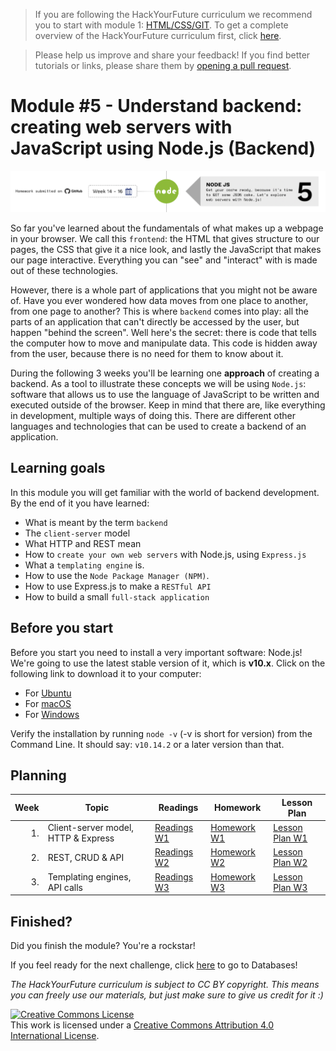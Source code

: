 > If you are following the HackYourFuture curriculum we recommend you to start with module 1: [HTML/CSS/GIT](https://github.com/HackYourFuture/HTML-CSS). To get a complete overview of the HackYourFuture curriculum first, click [here](https://github.com/HackYourFuture/curriculum).

> Please help us improve and share your feedback! If you find better tutorials or links, please share them by [opening a pull request](https://github.com/HackYourFuture/JavaScript1/pulls).

# Module #5 - Understand backend: creating web servers with JavaScript using Node.js (Backend)

![NodeJS](./assets/nodejs.png)

So far you've learned about the fundamentals of what makes up a webpage in your browser. We call this `frontend`: the HTML that gives structure to our pages, the CSS that give it a nice look, and lastly the JavaScript that makes our page interactive. Everything you can "see" and "interact" with is made out of these technologies.

However, there is a whole part of applications that you might not be aware of. Have you ever wondered how data moves from one place to another, from one page to another? This is where `backend` comes into play: all the parts of an application that can't directly be accessed by the user, but happen "behind the screen". Well here's the secret: there is code that tells the computer how to move and manipulate data. This code is hidden away from the user, because there is no need for them to know about it.

During the following 3 weeks you'll be learning one **approach** of creating a backend. As a tool to illustrate these concepts we will be using `Node.js`: software that allows us to use the language of JavaScript to be written and executed outside of the browser. Keep in mind that there are, like everything in development, multiple ways of doing this. There are different other languages and technologies that can be used to create a backend of an application.

## Learning goals

In this module you will get familiar with the world of backend development. By the end of it you have learned:

- What is meant by the term `backend`
- The `client-server` model
- What HTTP and REST mean
- How to `create your own web servers` with Node.js, using `Express.js`
- What a `templating engine` is.
- How to use the `Node Package Manager (NPM)`.
- How to use Express.js to make a `RESTful API`
- How to build a small `full-stack application`

## Before you start

Before you start you need to install a very important software: Node.js! We're going to use the latest stable version of it, which is **v10.x**. Click on the following link to download it to your computer:

- For [Ubuntu](https://github.com/nodesource/distributions#debinstall)
- For [macOS](https://nodejs.org/en/download/)
- For [Windows](https://nodejs.org/en/download/)

Verify the installation by running `node -v` (-v is short for version) from the Command Line. It should say: `v10.14.2` or a later version than that.

## Planning

| Week | Topic                               | Readings                       | Homework                       | Lesson Plan                           |
| ---: | ----------------------------------- | ------------------------------ | ------------------------------ | ------------------------------------- |
|   1. | Client-server model, HTTP & Express | [Readings W1](week1/README.md) | [Homework W1](week1/MAKEME.md) | [Lesson Plan W1](week1/LESSONPLAN.md) |
|   2. | REST, CRUD & API                    | [Readings W2](week2/README.md) | [Homework W2](week2/MAKEME.md) | [Lesson Plan W2](week2/LESSONPLAN.md) |
|   3. | Templating engines, API calls       | [Readings W3](week3/README.md) | [Homework W3](week3/MAKEME.md) | [Lesson Plan W3](week3/LESSONPLAN.md) |

## Finished?

Did you finish the module? You're a rockstar!

If you feel ready for the next challenge, click [here](https://www.github.com/HackYourFuture/databases) to go to Databases!

_The HackYourFuture curriculum is subject to CC BY copyright. This means you can freely use our materials, but just make sure to give us credit for it :)_

<a rel="license" href="http://creativecommons.org/licenses/by/4.0/"><img alt="Creative Commons License" style="border-width:0" src="https://i.creativecommons.org/l/by/4.0/88x31.png" /></a><br />This work is licensed under a <a rel="license" href="http://creativecommons.org/licenses/by/4.0/">Creative Commons Attribution 4.0 International License</a>.
